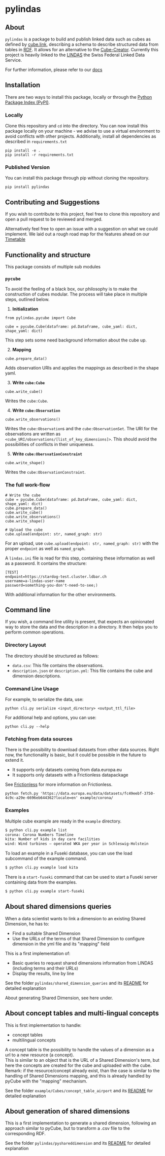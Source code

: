 # pylindas

## About

`pylindas` is a package to build and publish linked data such as cubes as defined by [cube.link](https://cube.link), describing a schema to describe structured data from tables in [RDF](https://www.w3.org/RDF/). It allows for an alternative to the [Cube-Creator](https://cube-creator.lindas.admin.ch). Currently this project is heavily linked to the [LINDAS](lindas.admin.ch) the Swiss Federal Linked Data Service.

For further information, please refer to our [docs]([https://github.com/Kronmar-Bafu/cubelink/wiki](https://github.com/Kronmar-Bafu/lindas-pylindas/tree/main/docs))

## Installation

There are two ways to install this package, locally or through the [Python Package Index (PyPI)](https://pypi.org).

### Locally

Clone this repository and `cd` into the directory. You can now install this package locally on your machine - we advise to use a virtual environment to avoid conflicts with other projects. Additionally, install all dependencies as described in `requirements.txt`

```
pip install -e .
pip install -r requirements.txt
```

### Published Version

You can install this package through pip without cloning the repository.

```
pip install pylindas
```

## Contributing and Suggestions

If you wish to contribute to this project, feel free to clone this repository and open a pull request to be reviewed and merged.

Alternatively feel free to open an issue with a suggestion on what we could implement. We laid out a rough road map for the features ahead on our [Timetable](https://github.com/Kronmar-Bafu/cubelink/wiki/Timetable)

## Functionality and structure

This package consists of multiple sub modules

### `pycube`

To avoid the feeling of a black box, our philosophy is to make the construction of cubes modular. The process will take place in multiple steps, outlined below.

1. **Initialization**

```
from pylindas.pycube import Cube

cube = pycube.Cube(dataframe: pd.Dataframe, cube_yaml: dict, shape_yaml: dict)
```

This step sets some need background information about the cube up.

2. **Mapping**

```
cube.prepare_data()
```

Adds observation URIs and applies the mappings as described in the shape yaml.

3. **Write `cube:Cube`**

```
cube.write_cube()
```

Writes the `cube:Cube`.

4. **Write `cube:Observation`**

```
cube.write_observations()
```

Writes the `cube:Observation`s and the `cube:ObservationSet`. The URI for the observations are written as `<cube_URI/observations/[list_of_key_dimensions]>`. This should avoid the possibilities of conflicts in their uniqueness.

5. **Write `cube:ObersvationConstraint`**

```
cube.write_shape()
```

Writes the `cube:ObservationConstraint`.

### The full work-flow

```
# Write the cube
cube = pycube.Cube(dataframe: pd.DataFrame, cube_yaml: dict, shape_yaml: dict)
cube.prepare_data()
cube.write_cube()
cube.write_observations()
cube.write_shape()

# Upload the cube
cube.upload(endpoint: str, named_graph: str)
```

For an upload, use `cube.upload(endpoint: str, named_graph: str)` with the proper `endpoint` as well as `named_graph`.

A `lindas.ini` file is read for this step, containing these information as well as a password. It contains the structure:

```
[TEST]
endpoint=https://stardog-test.cluster.ldbar.ch
username=a-lindas-user-name
password=something-you-don't-need-to-see;)
```

With additional information for the other environments.

## Command line

If you wish, a command line utility is present, that expects an opinionated way to store
the data and the description in a directory. It then helps you to perform common operations.

### Directory Layout

The directory should be structured as follows:

- `data.csv`: This file contains the observations.
- `description.json` or `description.yml`: This file contains the cube and dimension descriptions.

### Command Line Usage

For example, to serialize the data, use:

```
python cli.py serialize <input_directory> <output_ttl_file>
```

For additional help and options, you can use:

```
python cli.py --help
```

### Fetching from data sources

There is the possibility to download datasets from other data sources. Right now, the functionality is basic, but
it could be possible in the future to extend it.

- It supports only datasets coming from data.europa.eu
- It supports only datasets with a Frictionless datapackage

See [Frictionless](https://frictionlessdata.io/introduction/#why-frictionless) for more information on Frictionless.

```
python fetch.py 'https://data.europa.eu/data/datasets/fc49eebf-3750-4c9c-a29e-6696eb644362?locale=en' example/corona/
```

### Examples

Multiple cube example are ready in the `example` directory.

```bash
$ python cli.py example list
corona: Corona Numbers Timeline
kita: Number of kids in day care facilities
wind: Wind turbines — operated WKA per year in Schleswig-Holstein
```

To load an example in a Fuseki database, you can use the load subcommand of the example command.

```bash
$ python cli.py example load kita
```

There is a `start-fuseki` command that can be used to start a Fuseki server containing data
from the examples.

```bash
$ python cli.py example start-fuseki
```

## About shared dimensions queries
When a data scientist wants to link a dimension to an existing Shared Dimension, he has to:
- Find a suitable Shared Dimension 
- Use the URLs of the terms of that Shared Dimension to configure dimension in the yml file and its "mapping" field

This is a first implementation of:
- Basic queries to request shared dimensions information from LINDAS (including terms and their URLs)
- Display the results, line by line

See the folder `pylindas/shared_dimension_queries` and its [README](pylindas/shared_dimension_queries/README.md) for detailed explanation

About generating Shared Dimension, see here under.

## About concept tables and multi-lingual concepts
This is first implementation to handle:
- concept tables
- multilingual concepts

A concept table is the possibility to handle the values of a dimension as a url to a new resource (a concept).  
This is similar to an object that is the URL of a Shared Dimension's term, but here the concepts are created for the cube and uploaded with the cube.  
Remark: if the resource/concept already exist, than the case is similar to the handling of Shared Dimensions mapping, and this is already handled by pyCube with the "mapping" mechanism. 

See the folder `example/Cubes/concept_table_airport` and its [README](example/Cubes/concept_table_airport/README.md) for detailed explanation

## About generation of shared dimensions
This is a first implementation to generate a shared dimension, following an approach similar to pyCube, but to transform a .csv file to the corresponding RDF.  

See the folder `pylindas/pyshareddimension` and its [README](pylindas/pyshareddimension/README.md) for detailed explanation


